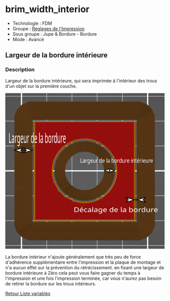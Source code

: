 # brim_width_interior


* Technologie : FDM
* Groupe : [Réglages de l'Impression](../print_settings/print_settings.md)
* Sous groupe : Jupe & Bordure - Bordure
* Mode : Avancé

## Largeur de la bordure intérieure

### Description

Largeur de la bordure intérieure, qui sera imprimée à l'intérieur des trous d'un objet sur la première couche.

![brim_width_interior](./images/brim_width_interior/001.svg)

La bordure intérieur n'ajoute généralement que très peu de force d'adhérence supplémentaire entre l'impression et la plaque de montage et n'a aucun effet sur la prévention du rétrécissement. en fixant une largeur de bordure intérieure à Zéro cela peut vous faire gagner du temps à l'impression et une fois l'impression terminée, car vous n'aurez pas besoin de retirer la bordure sur les trous intérieurs.

[Retour Liste variables](variable_list.md)